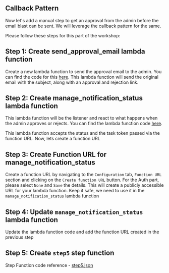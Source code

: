 ## Callback Pattern

Now let's add a manual step to get an approval from the admin before the email blast can be sent. We will leverage the callback pattern for the same.

Please follow these steps for this part of the workshop:

## Step 1: Create send_approval_email lambda function

Create a new lambda function to send the approval email to the admin. You can find the code for this [here](https://github.com/SrushithR/build-your-own-newsletter-step-functions-workshop/blob/main/lambda-functions/send_approval_email.py). This lambda function will send the original email with the subject, along with an approval and rejection link.

## Step 2: Create manage_notification_status lambda function

This lambda function will be the listener and react to what happens when the admin approves or rejects. You can find the lambda function code [here](https://github.com/SrushithR/build-your-own-newsletter-step-functions-workshop/blob/main/lambda-functions/manage_notification_status.py).

This lambda function accepts the status and the task token passed via the function URL. Now, lets create a function URL

## Step 3: Create Function URL for manage_notification_status

Create a function URL by navigating to the `Configuration` tab, `Function URL` section and clicking on the `Create function URL` button. For the Auth part, please select `None` and `Save` the details. This will create a publicly accessible URL for your lambda function. Keep it safe, we need to use it in the `manage_notification_status` lambda function

## Step 4: Update `manage_notification_status` lambda function

Update the lambda function code and add the function URL created in the previous step

## Step 5: Create `step5` step function

Step Function code reference - [step5.json](https://github.com/SrushithR/build-your-own-newsletter-step-functions-workshop/blob/main/step-functions/step5.json)